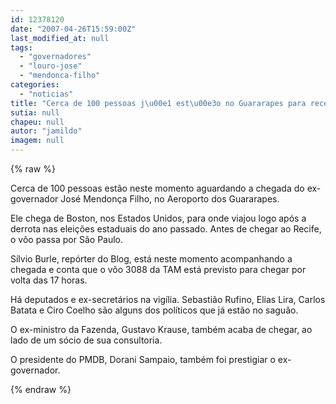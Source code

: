 ```yaml
---
id: 12378120
date: "2007-04-26T15:59:00Z"
last_modified_at: null
tags:
  - "governadores"
  - "louro-jose"
  - "mendonca-filho"
categories:
  - "noticias"
title: "Cerca de 100 pessoas j\u00e1 est\u00e3o no Guararapes para receber ex-governador Jos\u00e9 Mendon\u00e7a Filho"
sutia: null
chapeu: null
autor: "jamildo"
imagem: null
---
```

{% raw %}
<p>Cerca de 100 pessoas est&atilde;o neste momento aguardando a chegada do ex-governador Jos&eacute; Mendon&ccedil;a Filho, no Aeroporto dos Guararapes.</p>
<p>Ele chega de Boston, nos Estados Unidos, para onde viajou logo ap&oacute;s a derrota nas elei&ccedil;&otilde;es estaduais do ano passado. Antes de chegar ao Recife, o v&ocirc;o passa por S&atilde;o Paulo.</p>
<p>S&iacute;lvio Burle, rep&oacute;rter do Blog, est&aacute; neste momento acompanhando a chegada e conta que o v&ocirc;o 3088 da TAM est&aacute; previsto para chegar por volta das 17 horas.</p>
<p>H&aacute; deputados e ex-secret&aacute;rios na vig&iacute;lia. Sebasti&atilde;o Rufino, Elias Lira, Carlos Batata e Ciro Coelho s&atilde;o alguns dos pol&iacute;ticos que j&aacute; est&atilde;o no sagu&atilde;o.</p>
<p>O ex-ministro da Fazenda, Gustavo Krause, tamb&eacute;m acaba de chegar, ao lado de um s&oacute;cio de sua consultoria.</p>
<p>O presidente do PMDB, Dorani Sampaio, tamb&eacute;m foi prestigiar o ex-governador.</p>
{% endraw %}